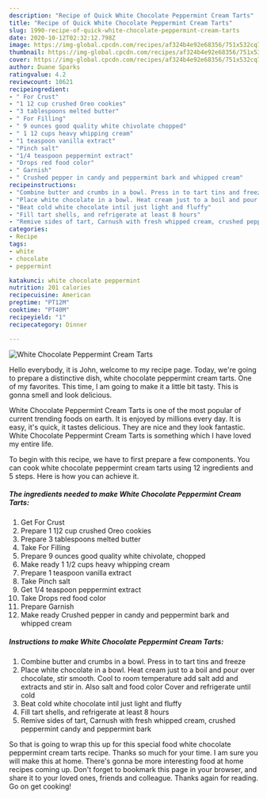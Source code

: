 ```yaml
---
description: "Recipe of Quick White Chocolate Peppermint Cream Tarts"
title: "Recipe of Quick White Chocolate Peppermint Cream Tarts"
slug: 1990-recipe-of-quick-white-chocolate-peppermint-cream-tarts
date: 2020-10-12T02:32:12.798Z
image: https://img-global.cpcdn.com/recipes/af324b4e92e68356/751x532cq70/white-chocolate-peppermint-cream-tarts-recipe-main-photo.jpg
thumbnail: https://img-global.cpcdn.com/recipes/af324b4e92e68356/751x532cq70/white-chocolate-peppermint-cream-tarts-recipe-main-photo.jpg
cover: https://img-global.cpcdn.com/recipes/af324b4e92e68356/751x532cq70/white-chocolate-peppermint-cream-tarts-recipe-main-photo.jpg
author: Duane Sparks
ratingvalue: 4.2
reviewcount: 10621
recipeingredient:
- " For Crust"
- "1 12 cup crushed Oreo cookies"
- "3 tablespoons melted butter"
- " For Filling"
- " 9 ounces good quality white chivolate chopped"
- " 1 12 cups heavy whipping cream"
- "1 teaspoon vanilla extract"
- "Pinch salt"
- "1/4 teaspoon peppermint extract"
- "Drops red food color"
- " Garnish"
- " Crushed pepper in candy and peppermint bark and whipped cream"
recipeinstructions:
- "Combine butter and crumbs in a bowl. Press in to tart tins and freeze"
- "Place white chocolate in a bowl. Heat cream just to a boil and pour over chocolate, stir smooth. Cool to room temperature add salt add and extracts and stir in. Also salt and food color Cover and refrigerate until cold"
- "Beat cold white chocolate intil just light and fluffy"
- "Fill tart shells, and refrigerate at least 8 hours"
- "Remive sides of tart, Carnush with fresh whipped cream, crushed peppermint candy and peppermint bark"
categories:
- Recipe
tags:
- white
- chocolate
- peppermint

katakunci: white chocolate peppermint 
nutrition: 201 calories
recipecuisine: American
preptime: "PT12M"
cooktime: "PT40M"
recipeyield: "1"
recipecategory: Dinner

---
```



![White Chocolate Peppermint Cream Tarts](https://img-global.cpcdn.com/recipes/af324b4e92e68356/751x532cq70/white-chocolate-peppermint-cream-tarts-recipe-main-photo.jpg)

Hello everybody, it is John, welcome to my recipe page. Today, we're going to prepare a distinctive dish, white chocolate peppermint cream tarts. One of my favorites. This time, I am going to make it a little bit tasty. This is gonna smell and look delicious.



White Chocolate Peppermint Cream Tarts is one of the most popular of current trending foods on earth. It is enjoyed by millions every day. It is easy, it's quick, it tastes delicious. They are nice and they look fantastic. White Chocolate Peppermint Cream Tarts is something which I have loved my entire life.


To begin with this recipe, we have to first prepare a few components. You can cook white chocolate peppermint cream tarts using 12 ingredients and 5 steps. Here is how you can achieve it.

<!--inarticleads1-->

##### The ingredients needed to make White Chocolate Peppermint Cream Tarts:

1. Get  For Crust
1. Prepare 1 1]2 cup crushed Oreo cookies
1. Prepare 3 tablespoons melted butter
1. Take  For Filling
1. Prepare  9 ounces good quality white chivolate, chopped
1. Make ready  1 1/2 cups heavy whipping cream
1. Prepare 1 teaspoon vanilla extract
1. Take Pinch salt
1. Get 1/4 teaspoon peppermint extract
1. Take Drops red food color
1. Prepare  Garnish
1. Make ready  Crushed pepper in candy and peppermint bark and whipped cream




<!--inarticleads2-->

##### Instructions to make White Chocolate Peppermint Cream Tarts:

1. Combine butter and crumbs in a bowl. Press in to tart tins and freeze
1. Place white chocolate in a bowl. Heat cream just to a boil and pour over chocolate, stir smooth. Cool to room temperature add salt add and extracts and stir in. Also salt and food color Cover and refrigerate until cold
1. Beat cold white chocolate intil just light and fluffy
1. Fill tart shells, and refrigerate at least 8 hours
1. Remive sides of tart, Carnush with fresh whipped cream, crushed peppermint candy and peppermint bark




So that is going to wrap this up for this special food white chocolate peppermint cream tarts recipe. Thanks so much for your time. I am sure you will make this at home. There's gonna be more interesting food at home recipes coming up. Don't forget to bookmark this page in your browser, and share it to your loved ones, friends and colleague. Thanks again for reading. Go on get cooking!
